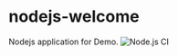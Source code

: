 # nodejs-welcome
Nodejs application for Demo.
![Node.js CI](https://github.com/debianmaster/nodejs-welcome/workflows/Node.js%20CI/badge.svg)
